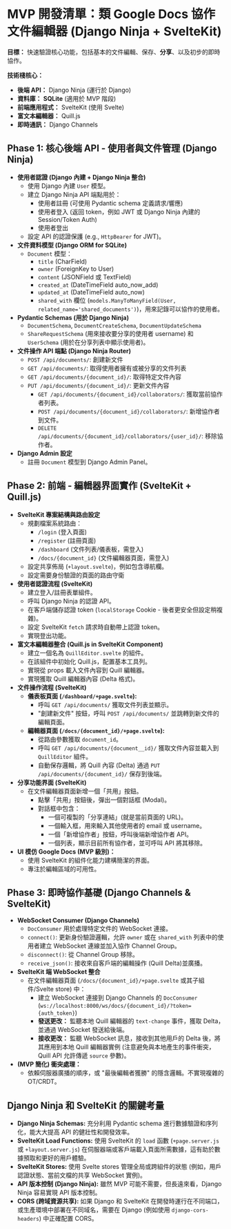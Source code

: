 # MVP 開發清單：類 Google Docs 協作文件編輯器 (Django Ninja + SvelteKit)

**目標：** 快速驗證核心功能，包括基本的文件編輯、保存、**分享**、以及初步的即時協作。

**技術棧核心：**

* **後端 API：** Django Ninja (運行於 Django)
* **資料庫：** **SQLite** (適用於 MVP 階段)
* **前端應用程式：** SvelteKit (使用 Svelte)
* **富文本編輯器：** Quill.js
* **即時通訊：** Django Channels

## Phase 1: 核心後端 API - 使用者與文件管理 (Django Ninja)

* **使用者認證 (Django 內建 + Django Ninja 整合)**
  * 使用 Django 內建 `User` 模型。
  * 建立 Django Ninja API 端點用於：
    * 使用者註冊 (可使用 Pydantic schema 定義請求/響應)
    * 使用者登入 (返回 token，例如 JWT 或 Django Ninja 內建的 Session/Token Auth)
    * 使用者登出
  * 設定 API 的認證保護 (e.g., `HttpBearer` for JWT)。
* **文件資料模型 (Django ORM for SQLite)**
  * `Document` 模型：
    * `title` (CharField)
    * `owner` (ForeignKey to User)
    * `content` (JSONField 或 TextField)
    * `created_at` (DateTimeField auto_now_add)
    * `updated_at` (DateTimeField auto_now)
    * `shared_with` 欄位 (`models.ManyToManyField(User, related_name='shared_documents')`)，用來記錄可以協作的使用者。
* **Pydantic Schemas (用於 Django Ninja)**
  * `DocumentSchema`, `DocumentCreateSchema`, `DocumentUpdateSchema`
  * `ShareRequestSchema` (用來接收要分享的使用者 username) 和 `UserSchema` (用於在分享列表中顯示使用者)。
* **文件操作 API 端點 (Django Ninja Router)**
  * `POST /api/documents/`: 創建新文件
  * `GET /api/documents/`: 取得使用者擁有或被分享的文件列表
  * `GET /api/documents/{document_id}/`: 取得特定文件內容
  * `PUT /api/documents/{document_id}/`: 更新文件內容
    * `GET /api/documents/{document_id}/collaborators/`: 獲取當前協作者列表。
    * `POST /api/documents/{document_id}/collaborators/`: 新增協作者到文件。
    * `DELETE /api/documents/{document_id}/collaborators/{user_id}/`: 移除協作者。
* **Django Admin 設定**
  * 註冊 `Document` 模型到 Django Admin Panel。

## Phase 2: 前端 - 編輯器界面實作 (SvelteKit + Quill.js)

* **SvelteKit 專案結構與路由設定**
  * 規劃檔案系統路由：
    * `/login` (登入頁面)
    * `/register` (註冊頁面)
    * `/dashboard` (文件列表/儀表板，需登入)
    * `/docs/{document_id}` (文件編輯器頁面，需登入)
  * 設定共享佈局 (`+layout.svelte`)，例如包含導航欄。
  * 設定需要身份驗證的頁面的路由守衛
* **使用者認證流程 (SvelteKit)**
  * 建立登入/註冊表單組件。
  * 呼叫 Django Ninja 的認證 API。
  * 在客戶端儲存認證 token (`localStorage` Cookie - 後者更安全但設定稍複雜)。
  * 設定 SvelteKit `fetch` 請求時自動帶上認證 token。
  * 實現登出功能。
* **富文本編輯器整合 (Quill.js in SvelteKit Component)**
  * 建立一個名為 `QuillEditor.svelte` 的組件。
  * 在該組件中初始化 Quill.js，配置基本工具列。
  * 實現從 props 載入文件內容到 Quill 編輯器。
  * 實現獲取 Quill 編輯器內容 (Delta 格式)。
* **文件操作流程 (SvelteKit)**
  * **儀表板頁面 (`/dashboard/+page.svelte`):**
    * 呼叫 `GET /api/documents/` 獲取文件列表並顯示。
    * "創建新文件" 按鈕，呼叫 `POST /api/documents/` 並跳轉到新文件的編輯頁面。
  * **編輯器頁面 (`/docs/{document_id}/+page.svelte`):**
    * 從路由參數獲取 `document_id`。
    * 呼叫 `GET /api/documents/{document__id}/` 獲取文件內容並載入到 `QuillEditor` 組件。
    * 自動保存邏輯，將 Quill 內容 (Delta) 通過 `PUT /api/documents/{document_id}/` 保存到後端。
* **分享功能界面 (SvelteKit)**
  * 在文件編輯器頁面新增一個「共用」按鈕。
    * 點擊「共用」按鈕後，彈出一個對話框 (Modal)。
    * 對話框中包含：
      * 一個可複製的「分享連結」(就是當前頁面的 URL)。
      * 一個輸入框，用來輸入其他使用者的 email 或 username。
      * 一個「新增協作者」按鈕，呼叫後端新增協作者 API。
      * 一個列表，顯示目前所有協作者，並可呼叫 API 將其移除。
* **UI 模仿 Google Docs (MVP 級別)：**
  * 使用 SvelteKit 的組件化能力建構簡潔的界面。
  * 專注於編輯區域的可用性。

## Phase 3: 即時協作基礎 (Django Channels & SvelteKit)

* **WebSocket Consumer (Django Channels)**
  * `DocConsumer` 用於處理特定文件的 WebSocket 連接。
  * `connect()`: 更新身份驗證邏輯，允許 `owner` 或在 `shared_with` 列表中的使用者建立 WebSocket 連線並加入協作 Channel Group。
  * `disconnect()`: 從 Channel Group 移除。
  * `receive_json()`: 接收來自客戶端的編輯操作 (Quill Delta)並廣播。
* **SvelteKit 端 WebSocket 整合**
  * 在文件編輯器頁面 (`/docs/{document_id}/+page.svelte` 或其子組件/Svelte store) 中：
    * 建立 WebSocket 連接到 Django Channels 的 `DocConsumer` (`ws://localhost:8000/ws/docs/{document_id}/?token={auth_token}`)
    * **發送更改：** 監聽本地 Quill 編輯器的 `text-change` 事件，獲取 Delta，並通過 WebSocket 發送給後端。
    * **接收更改：** 監聽 WebSocket 訊息，接收到其他用戶的 Delta 後，將其應用到本地 Quill 編輯器實例 (注意避免與本地產生的事件衝突，Quill API 允許傳遞 `source` 參數)。
* **(MVP 簡化) 衝突處理：**
  * 依賴伺服器廣播的順序，或 "最後編輯者獲勝" 的隱含邏輯。不實現複雜的 OT/CRDT。

## Django Ninja 和 SvelteKit 的關鍵考量

* **Django Ninja Schemas:** 充分利用 Pydantic schema 進行數據驗證和序列化，能大大提高 API 的健壯性和開發效率。
* **SvelteKit Load Functions:** 使用 SvelteKit 的 `load` 函數 (`+page.server.js` 或 `+layout.server.js`) 在伺服器端或客戶端載入頁面所需數據，這有助於數據預取和更好的用戶體驗。
* **SvelteKit Stores:** 使用 Svelte stores 管理全局或跨組件的狀態 (例如，用戶認證狀態、當前文檔的共享 WebSocket 實例)。
* **API 版本控制 (Django Ninja):** 雖然 MVP 可能不需要，但長遠來看，Django Ninja 容易實現 API 版本控制。
* **CORS (跨域資源共享):** 如果 Django 和 SvelteKit 在開發時運行在不同端口，或生產環境中部署在不同域名，需要在 Django (例如使用 `django-cors-headers`) 中正確配置 CORS。
